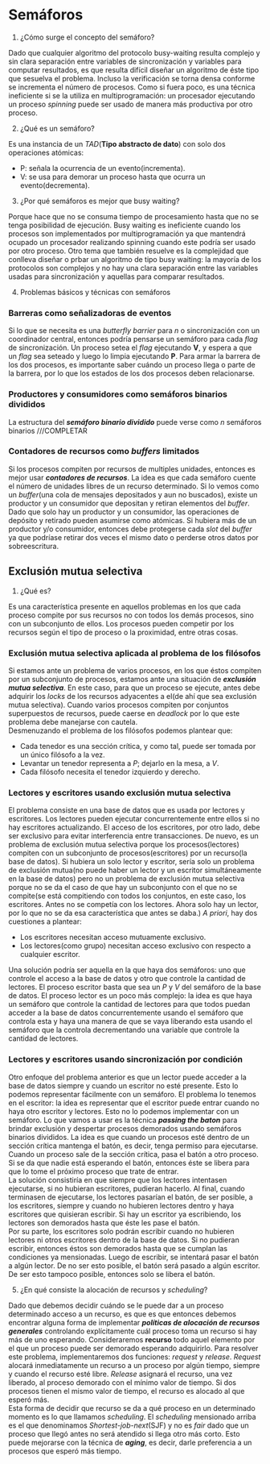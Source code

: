 # Semáforos

1. ¿Cómo surge el concepto del semáforo?

Dado que cualquier algoritmo del protocolo busy-waiting resulta complejo y sin clara separación entre variables de sincronización y variables para computar resultados, es que resulta difícil diseñar un algoritmo de éste tipo que sesuelva el problema. Incluso la verificación se torna densa conforme se incrementa el número de procesos. Como si fuera poco, es una técnica ineficiente si se la utiliza en multiprogramación: un procesador ejecutando un proceso *spinning* puede ser usado de manera más productiva por otro proceso.

2. ¿Qué es un semáforo?

Es una instancia de un *TAD*(**Tipo abstracto de dato**) con solo dos operaciones atómicas:
* P: señala la ocurrencia de un evento(incrementa).
* V: se usa para demorar un proceso hasta que ocurra un evento(decrementa).

3. ¿Por qué semáforos es mejor que busy waiting?

Porque hace que no se consuma tiempo de procesamiento hasta que no se tenga posibilidad de ejecución. Busy waiting es ineficiente cuando los procesos son implementados por multiprogramación ya que mantendrá ocupado un procesador realizando spinning cuando este podría ser usado por otro proceso. Otro tema que también resuelve es la complejidad que conlleva diseñar o prbar un algoritmo de tipo busy waiting: la mayoría de los protocolos son complejos y no hay una clara separación entre las variables usadas para sincronización y aquellas para comparar resultados.

4. Problemas básicos y técnicas con semáforos

### Barreras como señalizadoras de eventos

Si lo que se necesita es una *butterfly barrier* para *n* o sincronización con un coordinador central, entonces podría pensarse un semáforo para cada *flag* de sincronización. Un proceso setea el *flag* ejecutando **V**, y espera a que un *flag* sea seteado y luego lo limpia ejecutando **P**. Para armar la barrera de los dos procesos, es importante saber cuándo un proceso llega o parte de la barrera, por lo que los estados de los dos procesos deben relacionarse.

### Productores y consumidores como semáforos binarios divididos

La estructura del ***semáforo binario dividido*** puede verse como *n* semáforos binarios
///COMPLETAR

### Contadores de recursos como *buffers* limitados

Si los procesos compiten por recursos de multiples unidades, entonces es mejor usar ***contadores de recursos***. La idea es que cada semáforo cuente el número de unidades libres de un recurso determinado. Si lo vemos como un *buffer*(una cola de mensajes depositados y aun no buscados), existe un productor y un consumidor que depositan y retiran elementos del *buffer*. Dado que solo hay un productor y un consumidor, las operaciones de depósito y retirado pueden asumirse como atómicas. Si hubiera más de un productor y/o consumidor, entonces debe protegerse cada *slot* del *buffer* ya que podríase retirar dos veces el mismo dato o perderse otros datos por sobreescritura.

## Exclusión mutua selectiva

1. ¿Qué es?

Es una característica presente en aquellos problemas en los que cada proceso compite por sus recursos no con todos los demás procesos, sino con un subconjunto de ellos. Los procesos pueden competir por los recursos según el tipo de proceso o la proximidad, entre otras cosas.

### Exclusión mutua selectiva aplicada al problema de los filósofos

Si estamos ante un problema de varios procesos, en los que éstos compiten por un subconjunto de procesos, estamos ante una situación de ***exclusión mutua selectiva***. En este caso, para que un proceso se ejecute, antes debe adquirir los *locks* de los recursos adyacentes a el(de ahí que sea exclusión mutua selectiva). Cuando varios procesos compiten por conjuntos superpuestos de recursos, puede caerse en *deadlock* por lo que este problema debe manejarse con cautela.  
Desmenuzando el problema de los filósofos podemos plantear que:
* Cada tenedor es una sección crítica, y como tal, puede ser tomada por un único filósofo a la vez.
* Levantar un tenedor representa a *P*; dejarlo en la mesa, a *V*.
* Cada filósofo necesita el tenedor izquierdo y derecho.

### Lectores y escritores usando exclusión mutua selectiva

El problema consiste en una base de datos que es usada por lectores y escritores. Los lectores pueden ejecutar concurrentemente entre ellos si no hay escritores actualizando. El acceso de los escritores, por otro lado, debe ser exclusivo para evitar interferencia entre transacciones. De nuevo, es un problema de exclusión mutua selectiva porque los procesos(lectores) compiten con un subconjunto de procesos(escritores) por un recurso(la base de datos). Si hubiera un solo lector y escritor, sería solo un problema de exclusión mutua(no puede haber un lector y un escritor simultáneamente en la base de datos) pero no un problema de exclusión mutua selectiva porque no se da el caso de que hay un subconjunto con el que no se compite(se está compitiendo con todos los conjuntos, en este caso, los escritores. Antes no se competía con los lectores. Ahora solo hay un lector, por lo que no se da esa característica que antes se daba.)
*A priori*, hay dos cuestiones a plantear:
* Los escritores necesitan acceso mutuamente exclusivo.
* Los lectores(como grupo) necesitan acceso exclusivo con respecto a cualquier escritor.

Una solución podría ser aquella en la que haya dos semáforos: uno que controle el acceso a la base de datos y otro que controle la cantidad de lectores. El proceso escritor basta que sea un *P* y *V* del semáforo de la base de datos. El proceso lector es un poco más complejo: la idea es que haya un semáforo que controle la cantidad de lectores para que todos puedan acceder a la base de datos concurrentemente usando el semáforo que controla esta y haya una manera de que se vaya liberando esta usando el semáforo que la controla decrementando una variable que controle la cantidad de lectores.

### Lectores y escritores usando sincronización por condición

Otro enfoque del problema anterior es que un lector puede acceder a la base de datos siempre y cuando un escritor no esté presente. Esto lo podemos representar fácilmente con un semáforo. El problema lo tenemos en el escritor: la idea es representar que el escritor puede entrar cuando no haya otro escritor y lectores. Esto no lo podemos implementar con un semáforo. Lo que vamos a usar es la técnica ***passing the baton*** para brindar exclusión y despertar procesos demorados usando semáforos binarios divididos. La idea es que cuando un procesos esté dentro de un sección crítica mantenga el batón, es decir, tenga permiso para ejecutarse. Cuando un proceso sale de la sección crítica, pasa el batón a otro proceso. Si se da que nadie está esperando el batón, entonces éste se libera para que lo tome el próximo proceso que trate de entrar.  
La solución consistiría en que siempre que los lectores intentasen ejecutarse, si no hubieran escritores, pudieran hacerlo. Al final, cuando terminasen de ejecutarse, los lectores pasarían el batón, de ser posible, a los escritores, siempre y cuando no hubieren lectores dentro y haya escritores que quisieran escribir. Si hay un escritor ya escribiendo, los lectores son demorados hasta que éste les pase el batón.  
Por su parte, los escritores solo podrán escribir cuando no hubieren lectores ni otros escritores dentro de la base de datos. Si no pudieran escribir, entonces éstos son demorados hasta que se cumplan las condiciones ya mensionadas. Luego de escribir, se intentará pasar el batón a algún lector. De no ser esto posible, el batón será pasado a algún escritor. De ser esto tampoco posible, entonces solo se libera el batón.

5. ¿En qué consiste la alocación de recursos y *scheduling*?

Dado que debemos decidir cuándo se le puede dar a un proceso determinado acceso a un recurso, es que es que entonces debemos encontrar alguna forma de implementar ***políticas de alocación de recursos generales*** controlando explícitamente cuál proceso toma un recurso si hay más de uno esperando. Consideraremos **recurso** todo aquel elemento por el que un proceso puede ser demorado esperando adquirirlo. Para resolver este problema, implementaremos dos funciones: *request* y *release*. *Request* alocará inmediatamente un recurso a un proceso por algún tiempo, siempre y cuando el recurso esté libre. *Release* asignará el recurso, una vez liberado, al proceso demorado con el mínimo valor de tiempo. Si dos procesos tienen el mismo valor de tiempo, el recurso es alocado al que esperó más.  
Esta forma de decidir que recurso se da a qué proceso en un determinado momento es lo que llamamos *scheduling*. El *scheduling* mensionado arriba es el que denominamos *Shortest-job-next*(SJF) y no es *fair* dado que un proceso que llegó antes no será atendido si llega otro más corto. Esto puede mejorarse con la técnica de ***aging***, es decir, darle preferencia a un procesos que esperó más tiempo.